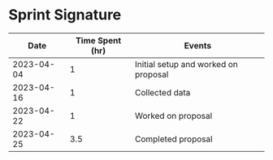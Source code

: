 # Sprint Signature

| Date       | Time Spent (hr) | Events                               |
|------------|-----------------|--------------------------------------|
| 2023-04-04 | 1               | Initial setup and worked on proposal |
| 2023-04-16 | 1               | Collected data                       |
| 2023-04-22 | 1               | Worked on proposal                   |
| 2023-04-25 | 3.5             | Completed proposal                   |
